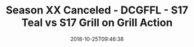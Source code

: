 ---
title: Season XX Canceled - DCGFFL - S17 Teal vs S17 Grill on Grill Action
teams-score:
- team: _teams/s17-teal.md
  score:
- team: _teams/s17-charcoal.md
  score: 19
mvp: A. Campanelli (Teal); R. Fillyaw (Charcoal)
game-ball: S. Humburg (Teal); C. Meadows (Charcoal)
sportsperson: A. Robbins (Teal); M. Shailer (Charcoal)
season: 17
week: 5
date: '2018-10-25T09:46:38'
pageid: season-17-week-5-october-19-21-2018-6707-vs-6689
---